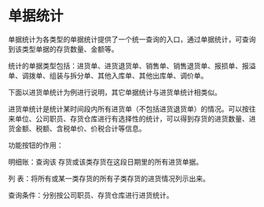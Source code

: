 # 单据统计<Badge text="工贸T系列"> </Badge>

单据统计为各类型的单据统计提供了一个统一查询的入口，通过单据统计，可查询到该类型单据的存货数量、金额等。

统计的单据类型包括：进货单、进货退货单、销售单、销售退货单、报损单、报溢单、调拨单、组装与拆分单、其他入库单、其他出库单、调价单。

下面以进货单统计为例进行说明，其它单据统计与进货单统计相类似。

进货单统计是统计某时间段内所有进货单（不包括进货退货单）的情况。可以按往来单位、公司职员、存货仓库进行有选择性的统计，可以得到存货的进货数量、进货金额、税额、含税单价、价税合计等信息。

功能按钮的作用：

明细账：查询该 存货或该类存货在这段日期里的所有进货单据。

列  表：将所有或某一类存货的所有子类存货的进货情况列示出来。

查询条件：分别按公司职员、存货仓库进行进货统计。
